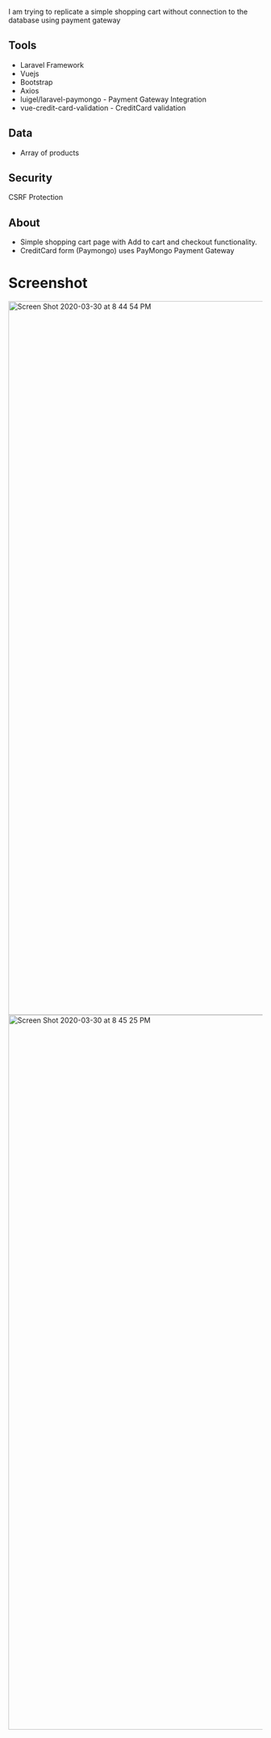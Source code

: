 
I am trying to replicate a simple shopping cart without connection to the database using payment gateway

## Tools

- Laravel Framework 
- Vuejs
- Bootstrap 
- Axios
- luigel/laravel-paymongo - Payment Gateway Integration 
- vue-credit-card-validation - CreditCard validation 

## Data

- Array of products 

## Security

CSRF Protection

## About 

- Simple shopping cart page with Add to cart and checkout functionality.
- CreditCard form (Paymongo) uses PayMongo Payment Gateway


# Screenshot
<img width="1416" alt="Screen Shot 2020-03-30 at 8 44 54 PM" src="https://user-images.githubusercontent.com/2749924/77913992-c9ec8200-72c7-11ea-9d0d-4c3951b52cba.png">

<img width="1418" alt="Screen Shot 2020-03-30 at 8 45 25 PM" src="https://user-images.githubusercontent.com/2749924/77914332-55fea980-72c8-11ea-8b59-3b78a2d23d5d.png">




